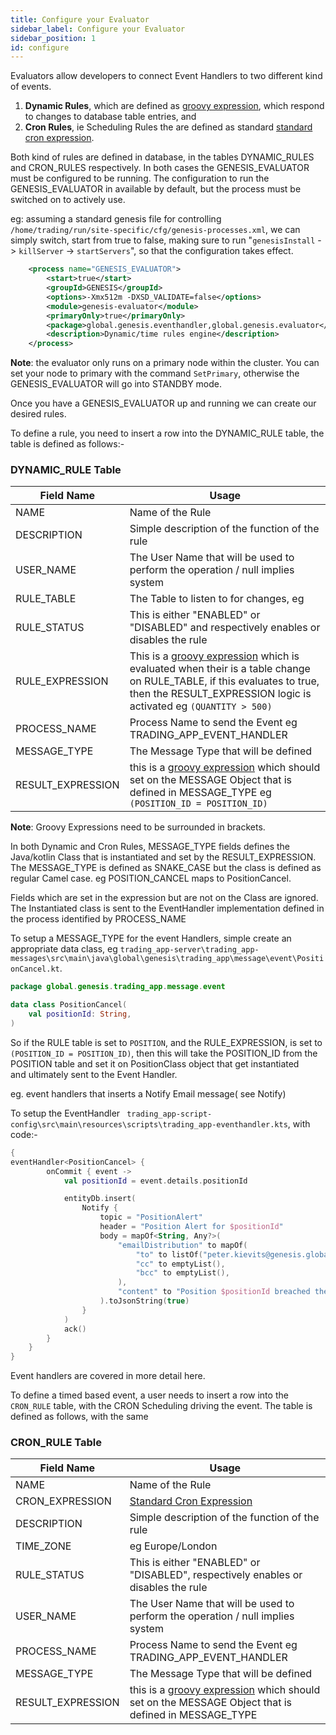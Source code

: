 ```yaml
---
title: Configure your Evaluator
sidebar_label: Configure your Evaluator
sidebar_position: 1
id: configure
---
```


Evaluators allow developers to connect Event Handlers to two different kind of events.

1. __Dynamic Rules__, which are defined as [groovy expression](https://groovy-lang.org/syntax.html), which respond to changes to database table entries, and
2. __Cron Rules__, ie Scheduling Rules the are defined as standard [standard cron expression](https://en.wikipedia.org/wiki/Cron#CRON_expression). 

Both kind of rules are defined in database, in the tables DYNAMIC_RULES and CRON_RULES respectively. In both cases the GENESIS_EVALUATOR must be configured to be running.
The configuration to run the GENESIS_EVALUATOR in available by default, but the process must be switched on to actively use.

eg: assuming a standard genesis file for controlling `/home/trading/run/site-specific/cfg/genesis-processes.xml`, we can simply switch, start from true to false, making sure to run 
"`genesisInstall` -> `killServer` -> `startServers`", so that the configuration takes effect.

```xml {2}
    <process name="GENESIS_EVALUATOR">
        <start>true</start>
        <groupId>GENESIS</groupId>
        <options>-Xmx512m -DXSD_VALIDATE=false</options>
        <module>genesis-evaluator</module>
        <primaryOnly>true</primaryOnly>
        <package>global.genesis.eventhandler,global.genesis.evaluator</package>
        <description>Dynamic/time rules engine</description>
    </process>
```

__Note__: the evaluator only runs on a primary node within the cluster. You can set your node to primary with the command `SetPrimary`, otherwise the GENESIS_EVALUATOR will go into STANDBY mode.

Once you have a GENESIS_EVALUATOR up and running we can create our desired rules.

To define a rule, you need to insert a row into the DYNAMIC_RULE table, the table is defined as follows:-


### DYNAMIC_RULE Table
| Field Name | Usage |
| --- | --- |
| NAME | Name of the Rule |
| DESCRIPTION | Simple description of the function of the rule |
| USER_NAME | The User Name that will be used to perform the operation / null implies system |
| RULE_TABLE | The Table to listen to for changes, eg |
| RULE_STATUS | This is either "ENABLED" or "DISABLED" and respectively enables or disables the rule  |
| RULE_EXPRESSION | This is a [groovy expression](https://groovy-lang.org/syntax.html) which is evaluated when their is a table change on RULE_TABLE, if this evaluates to true, then the RESULT_EXPRESSION logic is activated eg `(QUANTITY > 500)` |
| PROCESS_NAME | Process Name to send the Event  eg TRADING_APP_EVENT_HANDLER |
| MESSAGE_TYPE | The Message Type that will be defined |
| RESULT_EXPRESSION | this is a [groovy expression](https://groovy-lang.org/syntax.html) which should set on the MESSAGE Object that is defined in MESSAGE_TYPE eg `(POSITION_ID = POSITION_ID)`|

__Note__: Groovy Expressions need to be surrounded in brackets.


In both Dynamic and Cron Rules, MESSAGE_TYPE fields defines the Java/kotlin Class that is instantiated and set by the RESULT_EXPRESSION. The MESSAGE_TYPE is defined as 
SNAKE_CASE but the class is defined as regular Camel case. eg POSITION_CANCEL maps to PositionCancel.

Fields which are set in the expression but are not on the Class are ignored. The Instantiated class is sent to the EventHandler implementation defined in the process
identified by PROCESS_NAME 

To setup a MESSAGE_TYPE for the event Handlers, simple create an appropriate data class, eg `trading_app-server\trading_app-messages\src\main\java\global\genesis\trading_app\message\event\PositionCancel.kt`.
```kotlin
package global.genesis.trading_app.message.event

data class PositionCancel(
    val positionId: String,
)
```

So if the RULE table is set to `POSITION`, and the RULE_EXPRESSION, is set to `(POSITION_ID = POSITION_ID)`, then this will take the POSITION_ID from the POSITION table and set it on PositionClass object that get instantiated  
and ultimately sent to the Event Handler.

eg. event handlers that inserts a Notify Email message( see Notify)

To setup the EventHandler ` trading_app-script-config\src\main\resources\scripts\trading_app-eventhandler.kts`, with code:-

```kotlin
{
eventHandler<PositionCancel> {
        onCommit { event ->
            val positionId = event.details.positionId

            entityDb.insert(
                Notify {
                    topic = "PositionAlert"
                    header = "Position Alert for $positionId"
                    body = mapOf<String, Any?>(
                        "emailDistribution" to mapOf(
                            "to" to listOf("peter.kievits@genesis.global"),
                            "cc" to emptyList(),
                            "bcc" to emptyList(),
                        ),
                        "content" to "Position $positionId breached the limit"
                    ).toJsonString(true)
                }
            )
            ack()
        }
    }
}

```

Event handlers are covered in more detail here.


To define a timed based event, a user needs to insert a row into the `CRON_RULE` table, with the CRON Scheduling driving the event. The table is defined as follows, with the same 

### CRON_RULE Table
| Field Name | Usage |
| --- | --- |
| NAME | Name of the Rule |
| CRON_EXPRESSION | [Standard Cron Expression](https://en.wikipedia.org/wiki/Cron#CRON_expression) |
| DESCRIPTION | Simple description of the function of the rule |
| TIME_ZONE | eg Europe/London |
| RULE_STATUS | This is either "ENABLED" or "DISABLED", respectively enables or disables the rule  |
| USER_NAME | The User Name that will be used to perform the operation / null implies system |
| PROCESS_NAME | Process Name to send the Event  eg TRADING_APP_EVENT_HANDLER |
| MESSAGE_TYPE | The Message Type that will be defined  |
| RESULT_EXPRESSION | this is a [groovy expression](https://groovy-lang.org/syntax.html) which should set on the MESSAGE Object that is defined in MESSAGE_TYPE |